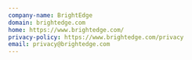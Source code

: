 ```yaml
---
company-name: BrightEdge
domain: brightedge.com
home: https://www.brightedge.com/
privacy-policy: https://www.brightedge.com/privacy
email: privacy@brightedge.com
---
```




